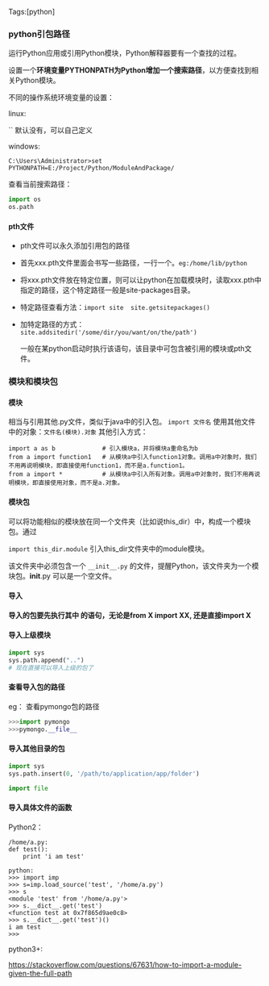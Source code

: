 Tags:[python]

### python引包路径

运行Python应用或引用Python模块，Python解释器要有一个查找的过程。

设置一个**环境变量PYTHONPATH为Python增加一个搜索路径**，以方便查找到相关Python模块。

不同的操作系统环境变量的设置：

linux:

`` 默认没有，可以自己定义

windows:

`C:\Users\Administrator>set PYTHONPATH=E:/Project/Python/ModuleAndPackage/`



查看当前搜索路径：

```python
import os
os.path
```



#### pth文件

* pth文件可以永久添加引用包的路径

- 首先xxx.pth文件里面会书写一些路径，一行一个。`eg:/home/lib/python `

- 将xxx.pth文件放在特定位置，则可以让python在加载模块时，读取xxx.pth中指定的路径，这个特定路径一般是site-packages目录。

- 特定路径查看方法：`import site  site.getsitepackages()`

- 加特定路径的方式： `site.addsitedir('/some/dir/you/want/on/the/path')`

  一般在某python启动时执行该语句，该目录中可包含被引用的模块或pth文件。



### 模块和模块包

#### 模块

相当与引用其他.py文件，类似于java中的引入包。
`import 文件名`
使用其他文件中的对象：`文件名(模块).对象`
其他引入方式：

```
import a as b             # 引入模块a，并将模块a重命名为b
from a import function1   # 从模块a中引入function1对象。调用a中对象时，我们不用再说明模块，即直接使用function1，而不是a.function1。
from a import *           # 从模块a中引入所有对象。调用a中对象时，我们不用再说明模块，即直接使用对象，而不是a.对象。

```

#### 模块包

可以将功能相似的模块放在同一个文件夹（比如说this_dir）中，构成一个模块包。通过

`import this_dir.module`
引入this_dir文件夹中的module模块。

该文件夹中必须包含一个 `__init__.py` 的文件，提醒Python，该文件夹为一个模块包。__init__.py 可以是一个空文件。

#### 导入

**导入的包要先执行其中 的语句，无论是from X import XX,  还是直接import X**



#### 导入上级模块

```python
import sys
sys.path.append("..")
# 现在直接可以导入上级的包了
```

#### 查看导入包的路径

eg： 查看pymongo包的路径

```python
>>>import pymongo
>>>pymongo.__file__
```

#### 导入其他目录的包

```python
import sys
sys.path.insert(0, '/path/to/application/app/folder')

import file
```



#### 导入具体文件的函数

Python2：

```
/home/a.py:
def test():
	print 'i am test'

python:
>>> import imp
>>> s=imp.load_source('test', '/home/a.py')
>>> s
<module 'test' from '/home/a.py'>
>>> s.__dict__.get('test')
<function test at 0x7f865d9ae0c8>
>>> s.__dict__.get('test')()
i am test
>>> 
```

python3+:

https://stackoverflow.com/questions/67631/how-to-import-a-module-given-the-full-path
